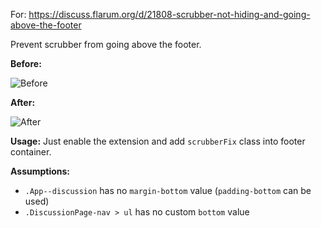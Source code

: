 For: https://discuss.flarum.org/d/21808-scrubber-not-hiding-and-going-above-the-footer

Prevent scrubber from going above the footer.

**Before:**

![Before](https://i.ibb.co/QHp8YYb/scrubber-before.png)

**After:**

![After](https://i.ibb.co/sC7mvBk/scrubber-after.png)

**Usage:** Just enable the extension and add `scrubberFix` class into footer container.

**Assumptions:**
- `.App--discussion` has no `margin-bottom` value (`padding-bottom` can be used)
- `.DiscussionPage-nav > ul` has no custom `bottom` value
